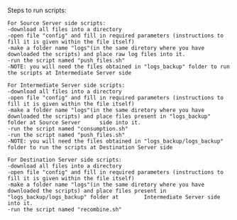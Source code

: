 Steps to run scripts:

	For Source Server side scripts:
	-download all files into a directory
	-open file "config" and fill in required parameters (instructions to fill it is given within the file itself)
	-make a folder name "logs"(in the same diretory where you have downloaded the scripts) and place raw log files into it.
	-run the script named "push_files.sh"
	-NOTE: you will need the files obtained in "logs_backup" folder to run the scripts at Intermediate Server side

	For Intermediate Server side scripts:
	-download all files into a directory
	-open file "config" and fill in required parameters (instructions to fill it is given within the file itself)
	-make a folder name "logs"(in the same diretory where you have downloaded the scripts) and place files present in "logs_backup" folder at Source Server 	 side into it.
	-run the script named "consumption.sh"
	-run the script named "push_files.sh"
	-NOTE: you will need the files obtained in "logs_backup/logs_backup" folder to run the scripts at Destination Server side

	For Destination Server side scripts:
	-download all files into a directory
	-open file "config" and fill in required parameters (instructions to fill it is given within the file itself)
	-make a folder name "logs"(in the same diretory where you have downloaded the scripts) and place files present in "logs_backup/logs_backup" folder at 		 Intermediate Server side into it.
	-run the script named "recombine.sh"
